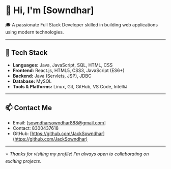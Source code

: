 # 👋 Hi, I'm [Sowndhar]

🎓 A passionate Full Stack Developer skilled in building web applications using modern technologies.

---

## 🚀 Tech Stack

- **Languages:** Java, JavaScript, SQL, HTML, CSS
- **Frontend:** React.js, HTML5, CSS3, JavaScript (ES6+)
- **Backend:** Java (Servlets, JSP), JDBC
- **Database:** MySQL
- **Tools & Platforms:** Linux, Git, GitHub, VS Code, IntelliJ

---

## 📫 Contact Me

- Email: [sowndharsowndhar888@gmail.com]
- Contact: 8300437618
- GitHub: [https://github.com/JackSowndhar](https://github.com/JackSowndhar)

---

⭐️ *Thanks for visiting my profile! I'm always open to collaborating on exciting projects.*



